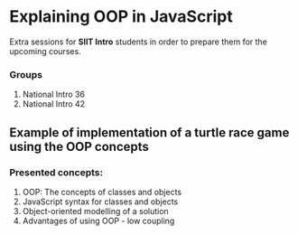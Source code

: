 # Explaining OOP in JavaScript

Extra sessions for **SIIT Intro** students in order to prepare them for the upcoming courses.

### Groups
1. National Intro 36
2. National Intro 42

## Example of implementation of a turtle race game using the OOP concepts

### Presented concepts:
1. OOP: The concepts of classes and objects
2. JavaScript syntax for classes and objects
3. Object-oriented modelling of a solution
4. Advantages of using OOP - low coupling

